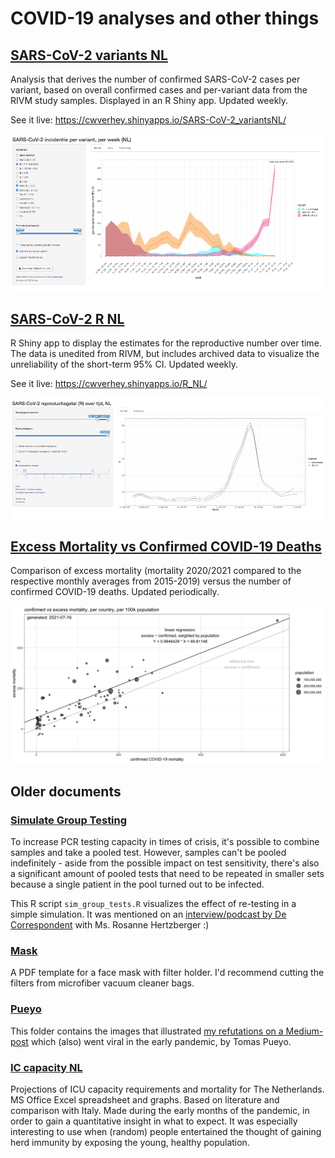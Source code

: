 # COVID-19 analyses and other things

## [SARS-CoV-2 variants NL](SARS-CoV-2_variantsNL)

Analysis that derives the number of confirmed SARS-CoV-2 cases per variant, based on overall confirmed cases and per-variant data from the RIVM study samples. Displayed in an R Shiny app. Updated weekly.

See it live: https://cwverhey.shinyapps.io/SARS-CoV-2_variantsNL/

![screenshot preview](SARS-CoV-2_variantsNL/screenshot.png)

## [SARS-CoV-2 R NL](SARS-CoV-2_R_NL)

R Shiny app to display the estimates for the reproductive number over time. The data is unedited from RIVM, but includes archived data to visualize the unreliability of the short-term 95% CI. Updated weekly.

See it live: https://cwverhey.shinyapps.io/R_NL/

![screenshot preview](SARS-CoV-2_R_NL/screenshot.png)

## [Excess Mortality vs Confirmed COVID-19 Deaths](excess_mortality)

Comparison of excess mortality (mortality 2020/2021 compared to the respective monthly averages from 2015-2019) versus the number of confirmed COVID-19 deaths. Updated periodically.

![graph preview](excess_mortality/confirmedVsExcessMortality.png)

## Older documents

### [Simulate Group Testing](sim_group_tests.R)

To increase PCR testing capacity in times of crisis, it's possible to combine samples and take a pooled test. However, samples can't be pooled indefinitely - aside from the possible impact on test sensitivity, there's also a significant amount of pooled tests that need to be repeated in smaller sets because a single patient in the pool turned out to be infected.

This R script `sim_group_tests.R` visualizes the effect of re-testing in a simple simulation. It was mentioned on an [interview/podcast by De Correspondent](https://pca.st/episode/bb1580b8-8f06-4cb8-a626-aacf4c74df08) with Ms. Rosanne Hertzberger :)

### [Mask](mask)

A PDF template for a face mask with filter holder. I'd recommend cutting the filters from microfiber vacuum cleaner bags.

### [Pueyo](Pueyo)

This folder contains the images that illustrated [my refutations on a Medium-post](https://medium.com/@casparverhey/while-the-general-conclusion-and-advice-are-pretty-sound-there-are-more-people-infected-than-we-e78557df6462) which (also) went viral in the early pandemic, by Tomas Pueyo.

### [IC capacity NL](IC%20capacity%20NL)

Projections of ICU capacity requirements and mortality for The Netherlands. MS Office Excel spreadsheet and graphs. Based on literature and comparison with Italy. Made during the early months of the pandemic, in order to gain a quantitative insight in what to expect. It was especially interesting to use when (random) people entertained the thought of gaining herd immunity by exposing the young, healthy population.
